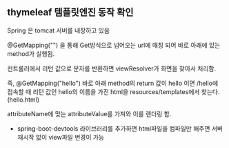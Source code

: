 ## thymeleaf 템플릿엔진 동작 확인

Spring 은 tomcat 서버를 내장하고 있음

@GetMapping("") 을 통해 Get방식으로 넘어오는 url에 매칭 되어 바로 아래에 있는 method가 실행됨.

컨트롤러에서 리턴 값으로 문자를 반환하면 viewResolver가 화면을 찾아서 처리함.

즉, @GetMapping("hello") 바로 아래 method의 return 값이 hello 이면 /hello에 접속할 때 리턴 값인 hello의 이름을 가진 html을 resources/templates에서 찾는다. (hello.html)

attributeName에 맞는 attributeValue를 가져와 이를 렌더링 함.

+ spring-boot-devtools 라이브러리를 추가하면 html파일을 컴파일만 해주면 서버 재시작 없이 view파일 변경이 가능
